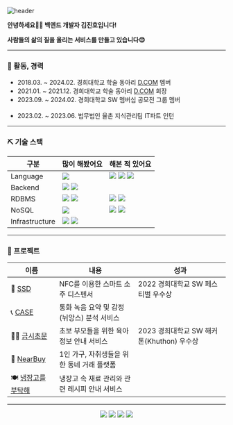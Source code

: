 ![header](https://github.com/lomayd/lomayd/assets/82189072/c77be887-694e-4a5e-ae7c-5084c5d993ae)



**안녕하세요👋🏻 백엔드 개발자 김진호입니다!**

**사람들의 삶의 질을 올리는 서비스를 만들고 있습니다😊**

---

### 🎒 활동, 경력
- 2018.03. ~ 2024.02. 경희대학교 학술 동아리 [D.COM](https://github.com/Dcom-KHU) 멤버
- 2021.01. ~ 2021.12. 경희대학교 학술 동아리 [D.COM](https://github.com/Dcom-KHU) 회장
- 2023.09. ~ 2024.02. 경희대학교 SW 멤버십 공모전 그룹 멤버
<br/></br>
- 2023.02. ~ 2023.06. 법무법인 율촌 지식관리팀 IT파트 인턴

---

### ⛏️ 기술 스택

구분|많이 해봤어요|해본 적 있어요
---|---|---|
Language|<a><img src="https://img.shields.io/badge/Java-EA4335?style=flat-square&logo=openjdk&logoColor=ffffff"></a>|<img src="https://img.shields.io/badge/C-%2300599C?style=flat-square&logo=c&logoColor=ffffff"></a> <img src="https://img.shields.io/badge/C++-%2300599C?style=flat-square&logo=c%2B%2B&logoColor=ffffff"> <img src="https://img.shields.io/badge/Python-3776AB?style=flat-square&logo=Python&logoColor=ffffff"></a>
Backend|<a><img src="https://img.shields.io/badge/Spring-6DB33F?style=flat-square&logo=spring&logoColor=ffffff"></a> <a><img src="https://img.shields.io/badge/SpringBoot-6DB33F?style=flat-square&logo=springboot&logoColor=ffffff"></a>
RDBMS|<a><img src="https://img.shields.io/badge/MySQL-4479A1?style=flat-square&logo=MySQL&logoColor=ffffff"/></a> <a><img src="https://img.shields.io/badge/Microsoft%20SQL%20Server-CC2927?style=flat-square&logo=microsoft%20sql%20server&logoColor=ffffff"/></a>|<img src="https://img.shields.io/badge/Oracle-F80000?style=flat-square&logo=oracle&logoColor=ffffff"/></a> <img src="https://img.shields.io/badge/PostgreSQL-%23316192?style=flat-square&logo=postgresql&logoColor=ffffff"/></a>
NoSQL|<a><img src="https://img.shields.io/badge/MongoDB-6DB33F?style=flat-square&logo=MongoDB&logoColor=ffffff"/></a>|<img src="https://img.shields.io/badge/Redis-%23DD0031?style=flat-square&logo=redis&logoColor=ffffff"/></a> <img src="https://img.shields.io/badge/-ElasticSearch-005571?style=flat-square&logo=elasticsearch&logoColor=ffffff"/></a>
Infrastructure|<a><img src="https://img.shields.io/badge/Docker-2496ED?style=flat-square&logo=Docker&logoColor=ffffff"/></a> <a><img src="https://img.shields.io/badge/Amazon%20AWS-232F3E?style=flat-square&logo=Amazon%20AWS&logoColor=ffffff"/></a>

---

### 📝 프로젝트
이름|내용|성과
---|---|---|
🍺 [SSD](https://github.com/new-tech-project-2/ssd-backend)|NFC를 이용한 스마트 소주 디스펜서|2022 경희대학교 SW 페스티벌 우수상
📞 [CASE](https://github.com/khu-capstone-design-case/case-backend)|통화 녹음 요약 및 감정(뉘앙스) 분석 서비스
👶🏻 [금시초문](https://github.com/khuthon-parenting-sim/parenting-sim-backend)|초보 부모들을 위한 육아 정보 안내 서비스|2023 경희대학교 SW 해커톤(Khuthon) 우수상
🥕 [NearBuy](https://github.com/Dcom-KHU/nearbuy-backend)|1인 가구, 자취생들을 위한 동네 거래 플랫폼|
🍽️ [냉장고를 부탁해](https://github.com/Dcom-KHU/refrigerator-api-server)|냉장고 속 재료 관리와 관련 레시피 안내 서비스|

---

<div align="center">
  <a href="mailto:jinho1016@naver.com"><img src="https://img.shields.io/badge/Naver%20Mail-03C75A?style=flat-square&logo=Naver&logoColor=ffffff"/></a>
  <a href="mailto:jinho10167@gmail.com"><img src="https://img.shields.io/badge/Gmail-EA4335?style=flat-square&logo=gmail&logoColor=ffffff"/></a>
  <a href="https://lomayd.github.io/"><img src="https://img.shields.io/badge/Blog-4285F4?style=flat-square&logo=google-docs&logoColor=ffffff"/></a>
  <a href="https://lomayd.github.io/portfolio"><img src="https://img.shields.io/badge/Portfolio-000000?style=flat-square&logo=Notion&logoColor=ffffff"/></a>
</div>
